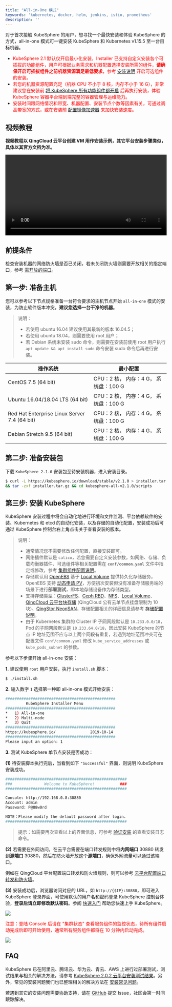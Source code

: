 ```yaml
---
title: "All-in-One 模式"
keywords: 'kubernetes, docker, helm, jenkins, istio, prometheus'
description: ''
---
```


对于首次接触 KubeSphere 的用户，想寻找一个最快安装和体验 KubeSphere 的方式，all-in-one 模式可一键安装 KubeSphere 和 Kubernetes v1.15.5 至一台目标机器。

- <font color=red>KubeSphere 2.1 默认仅开启最小化安装，Installer 已支持自定义安装各个可插拔的功能组件，用户可根据业务需求和机器配置选择安装所需的组件，**请确保开启可插拔组件之前机器资源满足最低要求**，参考 [安装说明](../intro/#自定义安装可插拔的功能组件) 开启可选组件的安装。</font>
- <font color=red>若您的机器资源配置充足（机器 CPU 不小于 8 核，内存不小于 16 G），非常建议您在安装前 [将 KubeSphere 所有功能组件都开启](../complete-installation) 后再执行安装，体验 KubeSphere 容器平台端到端完整的容器管理与运维能力。</font>
- <font color=red>安装时间跟网络情况和带宽、机器配置、安装节点个数等因素有关，可通过调高带宽的方式，或在安装前 [配置镜像加速器](https://kubesphere.com.cn/forum/d/149-kubesphere-v2-1-0) 来加快安装速度。</font>

## 视频教程

**视频教程以 QingCloud 云平台创建 VM 用作安装示例，其它平台安装步骤类似，具体以其官方文档为准。**

<video controls="controls" style="width: 100% !important; height: auto !important;">
  <source type="video/mp4" src="https://kubesphere-docs.pek3b.qingstor.com/video/KSInstall_100P001C201912_AllinOne.mp4">
</video>

## 前提条件

检查安装机器的网络防火墙是否已关闭，若未关闭防火墙则需要开放相关的指定端口，参考 [需开放的端口](../port-firewall)。

## 第一步: 准备主机

您可以参考以下节点规格准备一台符合要求的主机节点开始 `all-in-one` 模式的安装，为防止软件版本冲突，**建议您选择一台干净的机器**。

> 说明：
> - 若使用 ubuntu 16.04 建议使用其最新的版本 16.04.5；
> - 若使用 ubuntu 18.04，则需要使用 root 用户；
> - 若 Debian 系统未安装 sudo 命令，则需要在安装前使用 root 用户执行 `apt update && apt install sudo` 命令安装 sudo 命令后再进行安装。

| 操作系统 | 最小配置 |
| --- | --- |
|CentOS 7.5 (64 bit) | CPU：2 核， 内存：4 G， 系统盘：100 G |
|Ubuntu 16.04/18.04 LTS (64 bit) | CPU：2 核， 内存：4 G， 系统盘：100 G  |
|Red Hat Enterprise Linux Server 7.4 (64 bit) |  CPU：2 核， 内存：4 G， 系统盘：100 G  |
|Debian Stretch 9.5 (64 bit)| CPU：2 核， 内存：4 G， 系统盘：100 G  |



## 第二步: 准备安装包

下载 `KubeSphere 2.1.0` 安装包至待安装机器，进入安装目录。

```bash
$ curl -L https://kubesphere.io/download/stable/v2.1.0 > installer.tar.gz \
&& tar -zxf installer.tar.gz && cd kubesphere-all-v2.1.0/scripts
```


## 第三步: 安装 KubeSphere

KubeSphere 安装过程中将会自动化地进行环境和文件监测、平台依赖软件的安装、Kubernetes 和 etcd 的自动化安装，以及存储的自动化配置，安装成功后可通过 KubeSphere 控制台右上角点击关于查看安装的版本。

> 说明：
> - 通常情况您不需要修改任何配置，直接安装即可。
> - 网络插件默认是 `calico`，若您需要自定义安装参数，如网络、存储、负载均衡器插件、可选组件等相关配置需在 **`conf/common.yaml`** 文件中指定或修改，参考 [集群组件配置说明](../vars)。
> - 存储默认用 [OpenEBS](https://openebs.io/) 基于 [Local Volume](https://kubernetes.io/docs/concepts/storage/volumes/#local) 提供持久化存储服务，OpenEBS 支持 [动态申请 PV](https://docs.openebs.io/docs/next/uglocalpv.html#Provision-OpenEBS-Local-PV-based-on-hostpath)，方便初次安装但没有准备存储服务端的场景下进行**部署测试**，即本地存储设备作为存储类型。
> - 支持存储类型：[GlusterFS](https://www.gluster.org/)、[Ceph RBD](https://ceph.com/)、[NFS](https://kubernetes.io/docs/concepts/storage/volumes/#nfs)、[Local Volume](https://kubernetes.io/docs/concepts/storage/volumes/#local)、[QingCloud 云平台块存储](https://docs.qingcloud.com/product/storage/volume/) (QingCloud 公有云单节点挂盘限制为 10 块)、[QingStor NeonSAN](https://docs.qingcloud.com/product/storage/volume/super_high_performance_shared_volume/)，存储配置相关的详细信息请参考 [存储配置说明](../storage-configuration)。
> - 由于 Kubernetes 集群的 Cluster IP 子网网段默认是 `10.233.0.0/18`，Pod 的子网网段默认是 `10.233.64.0/18`，因此安装 KubeSphere 的节点 IP 地址范围不应与以上两个网段有重复，若遇到地址范围冲突可在配置文件 `conf/common.yaml` 修改 `kube_service_addresses` 或 `kube_pods_subnet` 的参数。


参考以下步骤开始 all-in-one 安装：


**1.** 建议使用 `root` 用户安装，执行 `install.sh` 脚本：

```bash
$ ./install.sh
```

**2.** 输入数字 `1` 选择第一种即 all-in-one 模式开始安装：

```bash
################################################
         KubeSphere Installer Menu
################################################
*   1) All-in-one
*   2) Multi-node
*   3) Quit
################################################
https://kubesphere.io/               2019-10-14
################################################
Please input an option: 1

```

**3.** 测试 KubeSphere 单节点安装是否成功：

**(1)** 待安装脚本执行完后，当看到如下 `"Successful"` 界面，则说明 KubeSphere 安装成功。

```bash
#####################################################
###              Welcome to KubeSphere!           ###
#####################################################

Console: http://192.168.0.8:30880
Account: admin
Password: P@88w0rd

NOTE：Please modify the default password after login.
#####################################################
```
> 提示：如需要再次查看以上的界面信息，可参考 [验证安装](../verify-components) 的查看安装日志命令。

**(2)** 若需要在外网访问，在云平台需要在端口转发规则中将**内网端口** 30880 转发到**源端口** 30880，然后在防火墙开放这个**源端口**，确保外网流量可以通过该端口。

例如在 QingCloud 平台配置端口转发和防火墙规则，则可以参考 [云平台配置端口转发和防火墙](../../appendix/qingcloud-manipulation)。

**(3)** 安装成功后，浏览器访问对应的 URL，如 `http://{$IP}:30880`，即可进入 KubeSphere 登录界面，可使用默认的用户名和密码登录 KubeSphere 控制台体验，**登录后请立即修改默认密码**。参阅 [快速入门](../../quick-start/quick-start-guide) 帮助您快速上手 KubeSphere。

![](https://pek3b.qingstor.com/kubesphere-docs/png/20191020153911.png)

<font color=red>注意：登陆 Console 后请在 "集群状态" 查看服务组件的监控状态，待所有组件启动完成后即可开始使用，通常所有服务组件都将在 10 分钟内启动完成。</font>

![](https://pek3b.qingstor.com/kubesphere-docs/png/20191014095317.png)

## FAQ

KubeSphere 已在阿里云、腾讯云、华为云、青云、AWS 上进行过部署测试，测试结果与相关的解决方法，请参考 [KubeSphere 2.0.2 云平台安装测试结果](https://github.com/kubesphere/ks-installer/issues/23)。另外，常见的安装问题我们也已整理相关的解决方法在 [安装常见问题](../../faq/faq-install)。

若遇到其它的安装问题需要协助支持，请在 [GitHub](https://github.com/kubesphere/kubesphere/issues) 提交 Issue，社区会第一时间跟踪解决。
